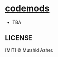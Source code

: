 # [codemods](https://github.com/taotiebot/codemods)

- TBA

## LICENSE

[MIT] &copy; Murshid Azher.

